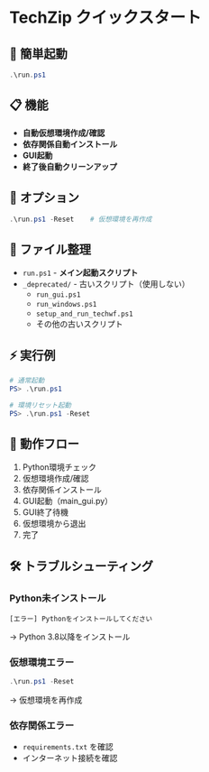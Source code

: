 # TechZip クイックスタート

## 🚀 簡単起動

```powershell
.\run.ps1
```

## 📋 機能

- **自動仮想環境作成/確認**
- **依存関係自動インストール**
- **GUI起動**
- **終了後自動クリーンアップ**

## 🔧 オプション

```powershell
.\run.ps1 -Reset    # 仮想環境を再作成
```

## 📁 ファイル整理

- `run.ps1` - **メイン起動スクリプト**
- `_deprecated/` - 古いスクリプト（使用しない）
  - `run_gui.ps1`
  - `run_windows.ps1`
  - `setup_and_run_techwf.ps1`
  - その他の古いスクリプト

## ⚡ 実行例

```powershell
# 通常起動
PS> .\run.ps1

# 環境リセット起動
PS> .\run.ps1 -Reset
```

## 📝 動作フロー

1. Python環境チェック
2. 仮想環境作成/確認
3. 依存関係インストール
4. GUI起動（main_gui.py）
5. GUI終了待機
6. 仮想環境から退出
7. 完了

## 🛠️ トラブルシューティング

### Python未インストール
```
[エラー] Pythonをインストールしてください
```
→ Python 3.8以降をインストール

### 仮想環境エラー
```powershell
.\run.ps1 -Reset
```
→ 仮想環境を再作成

### 依存関係エラー
- `requirements.txt` を確認
- インターネット接続を確認
